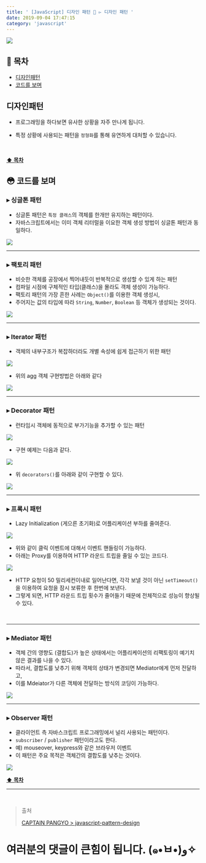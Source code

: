 ```yaml
---
title: ' [JavaScript] 디자인 패턴 💠 ▻ 디자인 패턴 '
date: 2019-09-04 17:47:15
category: 'javascript'
---
```


![](./images/design-pattern/logo.jpg)

## **💎 목차**

- [디자인패턴](#-디자인패턴)
- [코드를 보며](#-코드를-보며)

## **디자인패턴**

- 프로그래밍을 하다보면 유사한 상황을 자주 만나게 됩니다.

- 특정 상황에 사용되는 패턴을 `정형화`를 통해 유연하게 대처할 수 있습니다.

<br />

**[⬆ 목차](#-목차)**

## **😳 코드를 보며**

### ▸ 싱글톤 패턴

- 싱글톤 패턴은 `특정 클래스`의 객체를 한개만 유지하는 패턴이다.
- 자바스크립트에서는 이미 객체 리터럴을 이요한 객체 생성 방법이 싱글톤 패턴과 동일하다.

![](./images/design-pattern/2/1.png)
<br />

---

### ▸ 팩토리 패턴

- 비슷한 객체를 공장에서 찍어내듯이 반복적으로 생성할 수 있게 하는 패턴
- 컴파일 시점에 구체적인 타입(클래스)을 몰라도 객체 생성이 가능하다.
- 팩토리 패턴의 가장 흔한 사례는 `Object()`를 이용한 객체 생성시,
- 주어지는 값의 타입에 따라 `String`, `Number`, `Boolean` 등 객체가 생성되는 것이다.

![](./images/design-pattern/2/2.png)
<br />

---

### ▸ Iterator 패턴

- 객체의 내부구조가 복잡하더라도 개별 속성에 쉽게 접근하기 위한 패턴

![](./images/design-pattern/2/3.png)
<br />

- 위의 agg 객체 구현방법은 아래와 같다

![](./images/design-pattern/2/4.png)
<br />

---

### ▸ Decorator 패턴

- 런타임시 객체에 동적으로 부가기능을 추가할 수 있는 패턴

![](./images/design-pattern/2/5.png)
<br />

- 구현 예제는 다음과 같다.

![](./images/design-pattern/2/6.png)
<br />

- 위 `decorators()`를 아래와 같이 구현할 수 있다.

![](./images/design-pattern/2/7.png)
<br />

---

### ▸ 프록시 패턴

- Lazy Initialization (게으른 초기화)로 어플리케이션 부하를 줄여준다.

![](./images/design-pattern/2/8.png)
<br />

- 위와 같이 클릭 이벤트에 대해서 이벤트 핸들링이 가능하다.
- 아래는 Proxy를 이용하여 HTTP 라운드 트립을 줄일 수 있는 코드다.

![](./images/design-pattern/2/9.png)
<br />

- HTTP 요청이 50 밀리세컨이내로 일어난다면, 각각 보낼 것이 아닌 `setTimeout()`을 이용하여 요청을 잠시 보류한 후 한번에 보낸다.
- 그렇게 되면, HTTP 라운드 트립 횟수가 줄어들기 때문에 전체적으로 성능이 향상될 수 있다.

<br />

---

### ▸ Mediator 패턴

- 객체 간의 영향도 (결합도)가 높은 상태에서는 어플리케이션의 리팩토링이 예기치 않은 결과를 나을 수 있다.
- 따라서, 결합도를 낮추기 위해 객체의 상태가 변경되면 Mediator에게 먼저 전달하고,
- 이를 Mdeiator가 다른 객체에 전달하는 방식의 코딩이 가능하다.

![](./images/design-pattern/2/10.png)
<br />

---

### ▸ Observer 패턴

- 클라이언트 측 자바스크립트 프로그래밍에서 널리 사용되는 패턴이다.
- `subscriber` / `publisher` 패턴이라고도 한다.
- 예) mouseover, keypress와 같은 브라우저 이벤트
- 이 패턴은 주요 목적은 객체간의 결합도를 낮추는 것이다.

![](./images/design-pattern/2/11.png)
<br />

**[⬆ 목차](#-목차)**

---

<br />

> 출처
>
> <a href="https://joshua1988.github.io/web-development/javascript/javascript-pattern-design/" target="_blank">CAPTAIN PANGYO > javascript-pattern-design</a>

# 여러분의 댓글이 큰힘이 됩니다. (๑•̀ㅂ•́)و✧
